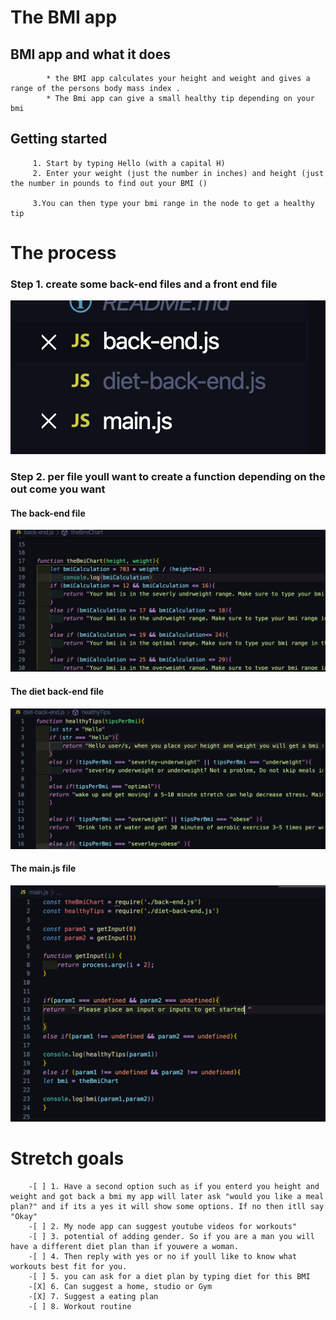 # The BMI app


## BMI app and what it does
            * the BMI app calculates your height and weight and gives a range of the persons body mass index .
            * The Bmi app can give a small healthy tip depending on your bmi

## Getting started
         1. Start by typing Hello (with a capital H)
         2. Enter your weight (just the number in inches) and height (just the number in pounds to find out your BMI ()
        
         3.You can then type your bmi range in the node to get a healthy tip
         

# The process 

### Step 1. create some back-end files and a front end file
![](file.png)
            
### Step 2. per file youll want to create a function depending on the out come you want 
#### The back-end file 
![](back-end.png)

#### The diet back-end file 
![](diet.png)

####  The main.js file
![](main.png)

# Stretch goals

        -[ ] 1. Have a second option such as if you enterd you height and weight and got back a bmi my app will later ask "would you like a meal plan?" and if its a yes it will show some options. If no then itll say "Okay"
        -[ ] 2. My node app can suggest youtube videos for workouts"
        -[ ] 3. potential of adding gender. So if you are a man you will have a different diet plan than if youwere a woman. 
        -[ ] 4. Then reply with yes or no if youll like to know what workouts best fit for you.
        -[ ] 5. you can ask for a diet plan by typing diet for this BMI
        -[X] 6. Can suggest a home, studio or Gym 
        -[X] 7. Suggest a eating plan
        -[ ] 8. Workout routine